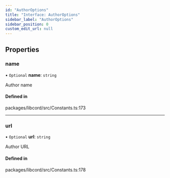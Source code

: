 ```yaml
---
id: "AuthorOptions"
title: "Interface: AuthorOptions"
sidebar_label: "AuthorOptions"
sidebar_position: 0
custom_edit_url: null
---
```


## Properties

### name

• `Optional` **name**: `string`

Author name

#### Defined in

packages/libcord/src/Constants.ts:173

___

### url

• `Optional` **url**: `string`

Author URL

#### Defined in

packages/libcord/src/Constants.ts:178
